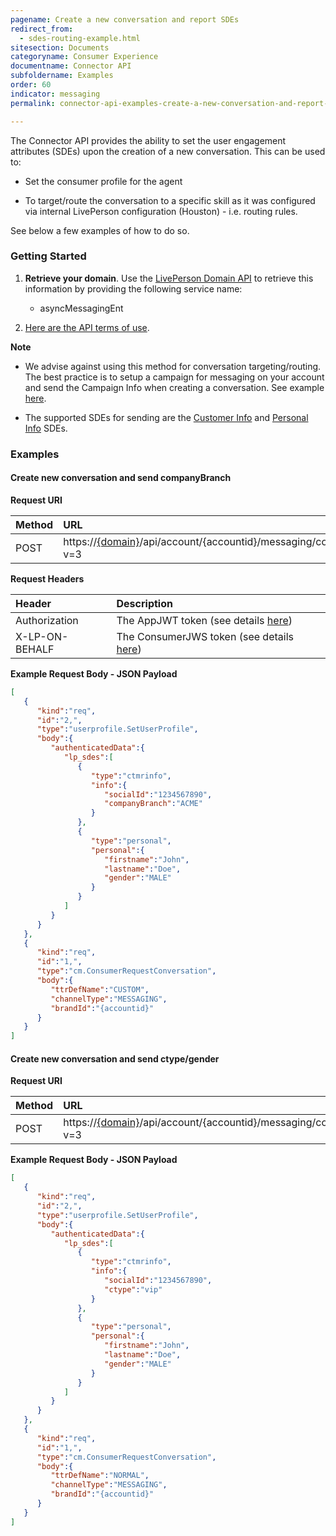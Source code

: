 ```yaml
---
pagename: Create a new conversation and report SDEs
redirect_from:
  - sdes-routing-example.html
sitesection: Documents
categoryname: Consumer Experience
documentname: Connector API
subfoldername: Examples
order: 60
indicator: messaging
permalink: connector-api-examples-create-a-new-conversation-and-report-sdes.html

---
```


The Connector API provides the ability to set the user engagement attributes (SDEs) upon the creation of a new conversation. This can be used to:

  * Set the consumer profile for the agent

  * To target/route the conversation to a specific skill as it was configured via internal LivePerson configuration (Houston) - i.e. routing rules.

See below a few examples of how to do so.

### Getting Started

1. **Retrieve your domain**. Use the [LivePerson Domain API](agent-domain-domain-api.html) to retrieve this information by providing the following service name:

	* asyncMessagingEnt

2. [Here are the API terms of use](https://www.liveperson.com/policies/apitou).

**Note**

* We advise against using this method for conversation targeting/routing. The best practice is to setup a campaign for messaging on your account and send the Campaign Info when creating a conversation. See example [here](cmp-routing-example.html).

* The supported SDEs for sending are the [Customer Info](engagement-attributes-types.html#customer-info) and [Personal Info](engagement-attributes-types.html#personal-info) SDEs.


### Examples

#### Create new conversation and send companyBranch

**Request URI**

| Method | URL  |
| :--- | :--- |
| POST | https://[{domain}](/agent-domain-domain-api.html)/api/account/{accountid}/messaging/consumer/conversation?v=3 |

**Request Headers**

| Header | Description |
| :--- | :--- |
| Authorization | The AppJWT token (see details [here](Create_AppJWT.html)) |
| X-LP-ON-BEHALF | The ConsumerJWS token (see details [here](Create_ConsumerJWS.html)) |

**Example Request Body - JSON Payload**

```json
[  
   {  
      "kind":"req",
      "id":"2,",
      "type":"userprofile.SetUserProfile",
      "body":{
         "authenticatedData":{  
            "lp_sdes":[  
               {  
                  "type":"ctmrinfo",
                  "info":{  
                     "socialId":"1234567890",
                     "companyBranch":"ACME"
                  }
               },
               {  
                  "type":"personal",
                  "personal":{  
                     "firstname":"John",
                     "lastname":"Doe",
                     "gender":"MALE"
                  }
               }
            ]
         }
      }
   },
   {  
      "kind":"req",
      "id":"1,",
      "type":"cm.ConsumerRequestConversation",
      "body":{  
         "ttrDefName":"CUSTOM",
         "channelType":"MESSAGING",
         "brandId":"{accountid}"
      }
   }
]
```

#### Create new conversation and send ctype/gender

**Request URI**

| Method | URL  |
| :--- | :--- |
| POST | https://[{domain}](/agent-domain-domain-api.html)/api/account/{accountid}/messaging/consumer/conversation?v=3 |

**Example Request Body - JSON Payload**

```json
[  
   {  
      "kind":"req",
      "id":"2,",
      "type":"userprofile.SetUserProfile",
      "body":{
         "authenticatedData":{  
            "lp_sdes":[  
               {  
                  "type":"ctmrinfo",
                  "info":{  
                     "socialId":"1234567890",
                     "ctype":"vip"
                  }
               },
               {  
                  "type":"personal",
                  "personal":{  
                     "firstname":"John",
                     "lastname":"Doe",
                     "gender":"MALE"
                  }
               }
            ]
         }
      }
   },
   {  
      "kind":"req",
      "id":"1,",
      "type":"cm.ConsumerRequestConversation",
      "body":{  
         "ttrDefName":"NORMAL",
         "channelType":"MESSAGING",
         "brandId":"{accountid}"
      }
   }
]
```
